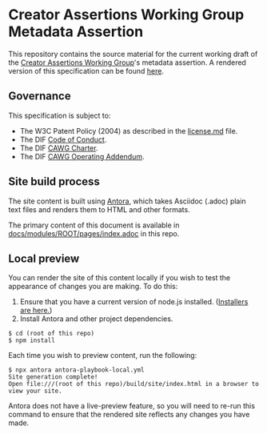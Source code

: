 # Creator Assertions Working Group Metadata Assertion

This repository contains the source material for the current working draft of the [Creator Assertions Working Group](https://cawg.io/)'s metadata assertion. A rendered version of this specification can be found [here](https://cawg.io/metadata/).

## Governance

This specification is subject to:

* The W3C Patent Policy (2004) as described in the [license.md](./license.md) file.
* The DIF [Code of Conduct](https://bit.ly/DIF_code_of_conduct).
* The DIF [CAWG Charter](https://github.com/decentralized-identity/org/blob/main/Org%20documents/WG%20documents/DIF_CAWG_WG_charter_v1.pdf).
* The DIF [CAWG Operating Addendum](https://github.com/decentralized-identity/org/blob/main/Org%20documents/WG%20documents/DIF_CAWG_WG_Operating_Addendum_v1.pdf).

## Site build process

The site content is built using [Antora](https://antora.org), which takes Asciidoc (.adoc) plain text files and renders them to HTML and other formats.

The primary content of this document is available in [docs/modules/ROOT/pages/index.adoc](https://github.com/decentralized-identity/cawg-metadata-assertion/blob/main/docs/modules/ROOT/pages/index.adoc) in this repo.

## Local preview

You can render the site of this content locally if you wish to test the appearance of changes you are making. To do this:

1. Ensure that you have a current version of node.js installed. ([Installers are here.](https://nodejs.org/en/download/))
2. Install Antora and other project dependencies.

```
$ cd (root of this repo)
$ npm install
```

Each time you wish to preview content, run the following:

```
$ npx antora antora-playbook-local.yml
Site generation complete!
Open file:///(root of this repo)/build/site/index.html in a browser to view your site.
```

Antora does not have a live-preview feature, so you will need to re-run this command to ensure that the rendered site reflects any changes you have made.
